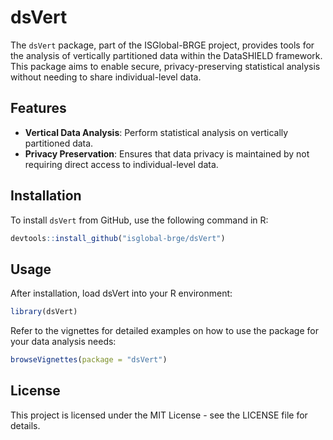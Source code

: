 # dsVert

The `dsVert` package, part of the ISGlobal-BRGE project, provides tools for the analysis of vertically partitioned data within the DataSHIELD framework. This package aims to enable secure, privacy-preserving statistical analysis without needing to share individual-level data.

## Features

- **Vertical Data Analysis**: Perform statistical analysis on vertically partitioned data.
- **Privacy Preservation**: Ensures that data privacy is maintained by not requiring direct access to individual-level data.

## Installation

To install `dsVert` from GitHub, use the following command in R:

```R
devtools::install_github("isglobal-brge/dsVert")
```

## Usage

After installation, load dsVert into your R environment:

```R
library(dsVert)
```

Refer to the vignettes for detailed examples on how to use the package for your data analysis needs:

```R
browseVignettes(package = "dsVert")
```
## License

This project is licensed under the MIT License - see the LICENSE file for details.
